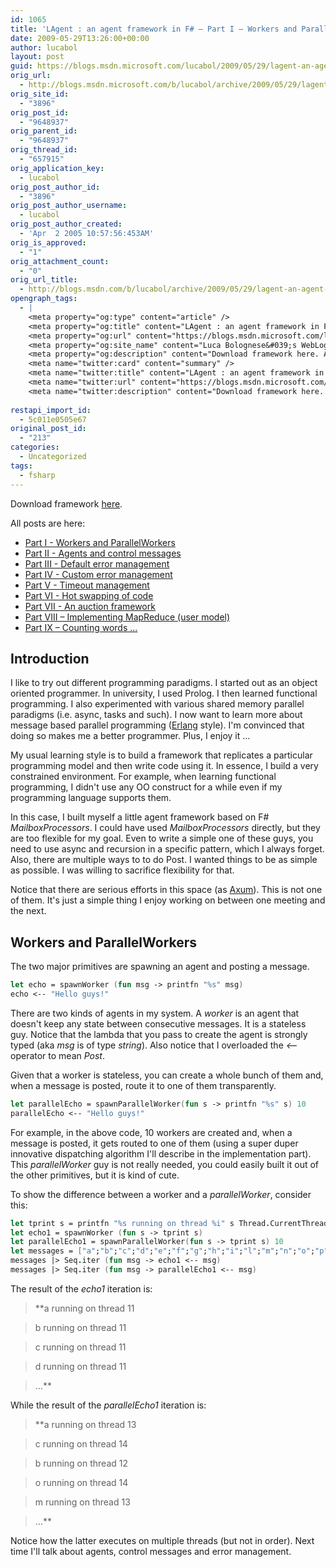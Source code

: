 ```yaml
---
id: 1065
title: 'LAgent : an agent framework in F# – Part I – Workers and ParallelWorkers'
date: 2009-05-29T13:26:00+00:00
author: lucabol
layout: post
guid: https://blogs.msdn.microsoft.com/lucabol/2009/05/29/lagent-an-agent-framework-in-f-part-i-workers-and-parallelworkers/
orig_url:
  - http://blogs.msdn.microsoft.com/b/lucabol/archive/2009/05/29/lagent-an-agent-framework-in-f-part-i-workers-and-parallelworkers.aspx
orig_site_id:
  - "3896"
orig_post_id:
  - "9648937"
orig_parent_id:
  - "9648937"
orig_thread_id:
  - "657915"
orig_application_key:
  - lucabol
orig_post_author_id:
  - "3896"
orig_post_author_username:
  - lucabol
orig_post_author_created:
  - 'Apr  2 2005 10:57:56:453AM'
orig_is_approved:
  - "1"
orig_attachment_count:
  - "0"
orig_url_title:
  - http://blogs.msdn.com/b/lucabol/archive/2009/05/29/lagent-an-agent-framework-in-f-part-i-workers-and-parallelworkers.aspx
opengraph_tags:
  - |
    <meta property="og:type" content="article" />
    <meta property="og:title" content="LAgent : an agent framework in F# &ndash; Part I &ndash; Workers and ParallelWorkers" />
    <meta property="og:url" content="https://blogs.msdn.microsoft.com/lucabol/2009/05/29/lagent-an-agent-framework-in-f-part-i-workers-and-parallelworkers/" />
    <meta property="og:site_name" content="Luca Bolognese&#039;s WebLog" />
    <meta property="og:description" content="Download framework here. All posts are here: Part I  - Workers and ParallelWorkers Part II  - Agents and control messages Part III  - Default error management Part IV  - Custom error management Part V  - Timeout management Part VI  - Hot swapping of code Part VII  - An auction framework Part VIII – Implementing MapReduce..." />
    <meta name="twitter:card" content="summary" />
    <meta name="twitter:title" content="LAgent : an agent framework in F# &ndash; Part I &ndash; Workers and ParallelWorkers" />
    <meta name="twitter:url" content="https://blogs.msdn.microsoft.com/lucabol/2009/05/29/lagent-an-agent-framework-in-f-part-i-workers-and-parallelworkers/" />
    <meta name="twitter:description" content="Download framework here. All posts are here: Part I  - Workers and ParallelWorkers Part II  - Agents and control messages Part III  - Default error management Part IV  - Custom error management Part V  - Timeout management Part VI  - Hot swapping of code Part VII  - An auction framework Part VIII – Implementing MapReduce..." />
    
restapi_import_id:
  - 5c011e0505e67
original_post_id:
  - "213"
categories:
  - Uncategorized
tags:
  - fsharp
---
```

Download framework [here](http://code.msdn.microsoft.com/LAgent).

All posts are here:

  * [Part I  - Workers and ParallelWorkers](http://blogs.msdn.com/lucabol/archive/2009/05/29/lagent-an-agent-framework-in-f-part-i-workers-and-parallelworkers.aspx) 
  * [Part II  - Agents and control messages](http://blogs.msdn.com/lucabol/archive/2009/06/05/lagent-an-agent-framework-in-f-part-ii-agents-and-control-messages.aspx) 
  * [Part III  - Default error management](http://blogs.msdn.com/lucabol/archive/2009/06/12/lagent-an-agent-framework-in-f-part-iii-default-error-management.aspx) 
  * [Part IV  - Custom error management](http://blogs.msdn.com/lucabol/archive/2009/06/19/lagent-an-agent-framework-in-f-part-iv-custom-error-management.aspx) 
  * [Part V  - Timeout management](http://blogs.msdn.com/lucabol/archive/2009/06/26/lagent-an-agent-framework-in-f-part-v-timeout-management.aspx) 
  * [Part VI  - Hot swapping of code](http://blogs.msdn.com/lucabol/archive/2009/07/03/lagent-an-agent-framework-in-f-part-vi-hot-swapping-of-code-and-something-silly.aspx) 
  * [Part VII  - An auction framework](http://blogs.msdn.com/lucabol/archive/2009/07/10/lagent-an-agent-framework-in-f-part-vii-an-auction-application.aspx) 
  * [Part VIII – Implementing MapReduce (user model)](http://blogs.msdn.com/lucabol/archive/2009/09/04/lagent-an-agent-framework-in-f-part-viii-implementing-mapreduce-user-model.aspx) 
  * [Part IX – Counting words …](http://blogs.msdn.com/lucabol/archive/2009/09/18/lagent-an-agent-framework-in-f-part-ix-counting-words.aspx) 

## Introduction

I like to try out different programming paradigms. I started out as an object oriented programmer. In university, I used Prolog. I then learned functional programming. I also experimented with various shared memory parallel paradigms (i.e. async, tasks and such). I now want to learn more about message based parallel programming ([Erlang](http://www.amazon.com/Programming-Erlang-Software-Concurrent-World/dp/193435600X) style). I'm convinced that doing so makes me a better programmer. Plus, I enjoy it …

My usual learning style is to build a framework that replicates a particular programming model and then write code using it. In essence, I build a very constrained environment. For example, when learning functional programming, I didn't use any OO construct for a while even if my programming language supports them.

In this case, I built myself a little agent framework based on F# _MailboxProcessors_. I could have used _MailboxProcessors_ directly, but they are too flexible for my goal. Even to write a simple one of these guys, you need to use async and recursion in a specific pattern, which I always forget. Also, there are multiple ways to to do Post. I wanted things to be as simple as possible. I was willing to sacrifice flexibility for that.

Notice that there are serious efforts in this space (as [Axum](http://blogs.msdn.com/maestroteam/)). This is not one of them. It's just a simple thing I enjoy working on between one meeting and the next.

## Workers and ParallelWorkers

The two major primitives are spawning an agent and posting a message.

```fsharp
let echo = spawnWorker (fun msg -> printfn "%s" msg)
echo <-- "Hello guys!"
```

There are two kinds of agents in my system. A _worker_ is an agent that doesn't keep any state between consecutive messages. It is a stateless guy. Notice that the lambda that you pass to create the agent is strongly typed (aka _msg_ is of type _string_). Also notice that I overloaded the _<—_ operator to mean _Post_.

Given that a worker is stateless, you can create a whole bunch of them and, when a message is posted, route it to one of them transparently.

```fsharp
let parallelEcho = spawnParallelWorker(fun s -> printfn "%s" s) 10
parallelEcho <-- "Hello guys!"
```

For example, in the above code, 10 workers are created and, when a message is posted, it gets routed to one of them (using a super duper innovative dispatching algorithm I'll describe in the implementation part). This _parallelWorker_ guy is not really needed, you could easily built it out of the other primitives, but it is kind of cute.

To show the difference between a worker and a _parallelWorker_, consider this:

```fsharp
let tprint s = printfn "%s running on thread %i" s Thread.CurrentThread.ManagedThreadId
let echo1 = spawnWorker (fun s -> tprint s)
let parallelEcho1 = spawnParallelWorker(fun s -> tprint s) 10
let messages = ["a";"b";"c";"d";"e";"f";"g";"h";"i";"l";"m";"n";"o";"p";"q";"r";"s";"t"]
messages |> Seq.iter (fun msg -> echo1 <-- msg)
messages |> Seq.iter (fun msg -> parallelEcho1 <-- msg)
```

The result of the _echo1_ iteration is:

> **a running on thread 11
        
>   
> b running on thread 11
        
>   
> c running on thread 11
        
>   
> d running on thread 11
        
>   
> …**

While the result of the _parallelEcho1_ iteration is:

> **a running on thread 13
        
>   
> c running on thread 14
        
>   
> b running on thread 12
        
>   
> o running on thread 14
        
>   
> m running on thread 13
        
>   
> …**

Notice how the latter executes on multiple threads (but not in order). Next time I'll talk about agents, control messages and error management.
